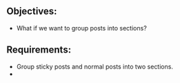 ## Objectives:
* What if we want to group posts into sections?

## Requirements:
* Group sticky posts and normal posts into two sections.
* 